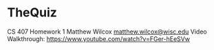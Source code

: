 # TheQuiz
CS 407 Homework 1
Matthew Wilcox
matthew.wilcox@wisc.edu
Video Walkthrough: https://www.youtube.com/watch?v=FGer-hEeSVw

